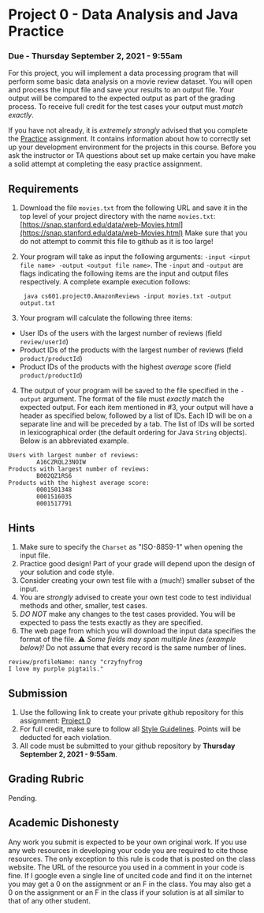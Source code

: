 Project 0 - Data Analysis and Java Practice
===========================================

### Due - Thursday September 2, 2021 - 9:55am

For this project, you will implement a data processing program that will perform some basic data analysis on a movie review dataset. You will open and process the input file and save your results to an output file. Your output will be compared to the expected output as part of the grading process. To receive full credit for the test cases your output must *match exactly*.

If you have not already, it is *extremely strongly* advised that you complete the [Practice](https://github.com/CS601-F21/Practice) assignment. It contains information about how to correctly set up your development environment for the projects in this course. Before you ask the instructor or TA questions about set up make certain you have make a solid attempt at completing the easy practice assignment.

## Requirements

1. Download the file `movies.txt` from the following URL and save it in the top level of your project directory with the name `movies.txt`: [https://snap.stanford.edu/data/web-Movies.html](https://snap.stanford.edu/data/web-Movies.html) Make sure that you do not attempt to commit this file to github as it is too large!
2. Your program will take as input the following arguments: `-input <input file name> -output <output file name>`. The `-input` and `-output` are flags indicating the following items are the input and output files respectively. A complete example execution follows: 

		java cs601.project0.AmazonReviews -input movies.txt -output output.txt

3. Your program will calculate the following three items: 
  - User IDs of the users with the largest number of reviews (field `review/userId`)
  - Product IDs of the products with the largest number of reviews (field `product/productId`)
  - Product IDs of the products with the highest *average* score (field `product/productId`)
4. The output of your program will be saved to the file specified in the `-output` argument. The format of the file must *exactly* match the expected output. For each item mentioned in #3, your output will have a header as specified below, followed by a list of IDs.  Each ID will be on a separate line and will be preceded by a tab. The list of IDs will be sorted in lexicographical order (the default ordering for Java `String` objects). Below is an abbreviated example.

```
Users with largest number of reviews:
        A16CZRQL23NOIW
Products with largest number of reviews:
        B002QZ1RS6
Products with the highest average score:
        0001501348
        0001516035
        0001517791        
```
   

## Hints

1. Make sure to specify the `Charset` as "ISO-8859-1" when opening the input file.
2. Practice good design! Part of your grade will depend upon the design of your solution and code style. 
3. Consider creating your own test file with a (much!) smaller subset of the input. 
4. You are *strongly* advised to create your own test code to test individual methods and other, smaller, test cases.
5. *DO NOT* make any changes to the test cases provided. You will be expected to pass the tests exactly as they are specified.
6. The web page from which you will download the input data specifies the format of the file. :warning: *Some fields may span multiple lines (example below)!* Do not assume that every record is the same number of lines.

```
review/profileName: nancy "crzyfnyfrog
I love my purple pigtails."
```

## Submission

1. Use the following link to create your private github repository for this assignment: [Project 0](https://classroom.github.com/a/sdACKbfQ)
2. For full credit, make sure to follow all [Style Guidelines](https://github.com/CS601-F21/notes/blob/main/admin/style.md). Points will be deducted for each violation.
3. All code must be submitted to your github repository by **Thursday September 2, 2021 - 9:55am**.


## Grading Rubric

Pending.

<!--| Points | Criterion |
| ------ | -------- |  
| 60 | **Functionality** - Passes AmazonReviewsTest test case as required. |  
| 15 | **Design** - Solution is well designed and uses appropriate class and method decomposition. |  
| 15 | **Design** - Solution is efficient, uses appropriate data structures, and avoids unnecessary iterations over the data. |  
| 10 | **Design** - Meets all style guidelines. |  

Partial credit *may* be awarded for partial functionality and/or partially correct design or style elements.
-->
## Academic Dishonesty

Any work you submit is expected to be your own original work. If you use any web resources in developing your code you are required to cite those resources. The only exception to this rule is code that is posted on the class website. The URL of the resource you used in a comment in your code is fine. If I google even a single line of uncited code and find it on the internet you may get a 0 on the assignment or an F in the class. You may also get a 0 on the assignment or an F in the class if your solution is at all similar to that of any other student.

